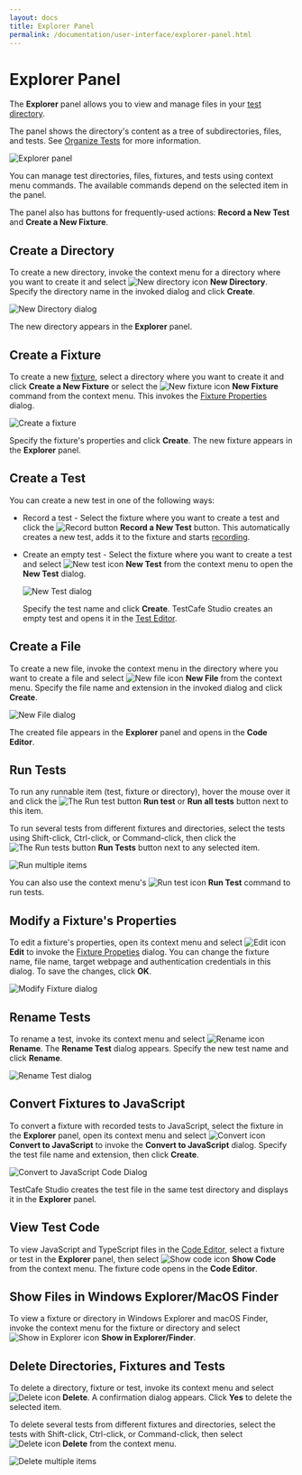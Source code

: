 ```yaml
---
layout: docs
title: Explorer Panel
permalink: /documentation/user-interface/explorer-panel.html
---
```

# Explorer Panel

The **Explorer** panel allows you to view and manage files in your [test directory](../guides/organize-tests.md#test-directory).

The panel shows the directory's content as a tree of subdirectories, files, and tests. See [Organize Tests](../guides/organize-tests.md) for more information.

![Explorer panel](../../images/guides/explorer-panel.png)

You can manage test directories, files, fixtures, and tests using context menu commands. The available commands depend on the selected item in the panel.

The panel also has buttons for frequently-used actions: **Record a New Test** and **Create a New Fixture**.

## Create a Directory

To create a new directory, invoke the context menu for a directory where you want to create it and select ![New directory icon](../../images/user-interface/context-menu/new-directory.png) **New Directory**. Specify the directory name in the invoked dialog and click **Create**.

![New Directory dialog](../../images/user-interface/dialogs/new-directory-dialog.png)

The new directory appears in the **Explorer** panel.

## Create a Fixture

To create a new [fixture](../guides/record-tests/README.md#create-fixtures), select a directory where you want to create it and click **Create a New Fixture** or select the ![New fixture icon](../../images/user-interface/context-menu/new-fixture.png) **New Fixture** command from the context menu. This invokes the [Fixture Properties](../user-interface/fixture-properties-dialog.md) dialog.

![Create a fixture](../../images/user-interface/dialogs/new-fixture-dialog.png)

Specify the fixture's properties and click **Create**. The new fixture appears in the **Explorer** panel.

## Create a Test

You can create a new test in one of the following ways:

* Record a test - Select the fixture where you want to create a test and click the ![Record button](../../images/getting-started/record-test-icon.png) **Record a New Test** button. This automatically creates a new test, adds it to the fixture and starts [recording](../guides/record-tests/README.md).

* Create an empty test - Select the fixture where you want to create a test and select ![New test icon](../../images/user-interface/context-menu/new-test.png) **New Test** from the context menu to open the **New Test** dialog.

    ![New Test dialog](../../images/user-interface/dialogs/new-test-dialog.png)

    Specify the test name and click **Create**. TestCafe Studio creates an empty test and opens it in the [Test Editor](test-editor.md).

## Create a File

To create a new file,  invoke the context menu in the directory where you want to create a file and select ![New file icon](../../images/user-interface/context-menu/new-file.png) **New File** from the context menu. Specify the file name and extension in the invoked dialog and click **Create**.

![New File dialog](../../images/user-interface/dialogs/new-file-dialog.png)

The created file appears in the **Explorer** panel and opens in the **Code Editor**.

## Run Tests

To run any runnable item (test, fixture or directory), hover the mouse over it and click the ![The Run test button](../../images/user-interface/context-menu/run-tests.png) **Run test** or **Run all tests** button next to this item.

To run several tests from different fixtures and directories, select the tests using Shift-click, Ctrl-click, or Command-click, then click the ![The Run tests button](../../images/user-interface/context-menu/run-tests.png) **Run Tests** button next to any selected item.

![Run multiple items](../../images/user-interface/running-multiple-items.png)

You can also use the context menu's ![Run test icon](../../images/user-interface/context-menu/run-tests.png) **Run Test** command to run tests.

## Modify a Fixture's Properties

To edit a fixture's properties, open its context menu and select ![Edit icon](../../images/user-interface/context-menu/fixture-modify.png) **Edit** to invoke the [Fixture Propeties](../user-interface/fixture-properties-dialog.md) dialog. You can change the fixture name, file name, target webpage and authentication credentials in this dialog. To save the changes, click **OK**.

![Modify Fixture dialog](../../images/user-interface/dialogs/modify-fixture-dialog.png)

## Rename Tests

To rename a test, invoke its context menu and select ![Rename icon](../../images/user-interface/context-menu/rename.png) **Rename**. The **Rename Test** dialog appears. Specify the new test name and click **Rename**.

![Rename Test dialog](../../images/user-interface/dialogs/rename-test-dialog.png)

## Convert Fixtures to JavaScript

To convert a fixture with recorded tests to JavaScript, select the fixture in the **Explorer** panel, open its context menu and select ![Convert icon](../../images/user-interface/context-menu/convert.png) **Convert to JavaScript** to invoke the **Convert to JavaScript** dialog. Specify the test file name and extension, then click **Create**.

![Convert to JavaScript Code Dialog](../../images//user-interface/dialogs/convert-dialog.png)

TestCafe Studio creates the test file in the same test directory and displays it in the **Explorer** panel.

## View Test Code

To view JavaScript and TypeScript files in the [Code Editor](code-editor.md), select a fixture or test in the **Explorer** panel, then select ![Show code icon](../../images/user-interface/context-menu/show-code.png) **Show Code** from the context menu. The fixture code opens in the **Code Editor**.

## Show Files in Windows Explorer/MacOS Finder

To view a fixture or directory in Windows Explorer and macOS Finder, invoke the context menu for the fixture or directory and select ![Show in Explorer icon](../../images/user-interface/context-menu/show-in-explorer.png) **Show in Explorer/Finder**.

## Delete Directories, Fixtures and Tests

To delete a directory, fixture or test, invoke its context menu and select ![Delete icon](../../images/user-interface/context-menu/delete.png) **Delete**. A confirmation dialog appears. Click **Yes** to delete the selected item.

To delete several tests from different fixtures and directories, select the tests with Shift-click, Ctrl-click, or Command-click, then select ![Delete icon](../../images/user-interface/context-menu/delete.png) **Delete** from the context menu.

![Delete multiple items](../../images/user-interface/deleting-multiple-items.png)

